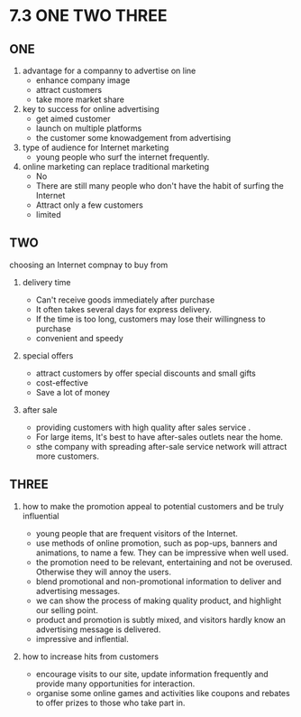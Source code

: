 # 7.3 ONE TWO THREE

## ONE 
1. advantage for a companny to advertise on line
    - enhance company image
    - attract customers 
    - take more market share
2. key to success for online advertising 
    - get aimed customer
    - launch on multiple platforms 
    - the customer some knowadgement from advertising
3. type of audience for Internet marketing
    - young people who surf the internet frequently.
4. online marketing can replace traditional marketing
    - No
    - There are still many people who don't have the habit of surfing the Internet
    - Attract only a few customers
    - limited




## TWO 
choosing an Internet compnay to buy from 
1. delivery time
    - Can't receive goods immediately after purchase
    - It often takes several days for express delivery.
    - If the time is too long, customers may lose their willingness to purchase
    - convenient and speedy
2. special offers
    - attract customers by offer special discounts and small gifts
    - cost-effective
    - Save a lot of money

3. after sale
    - providing customers with high quality after sales service .
    - For large items, It's best to have after-sales outlets near the home.
    - sthe company with spreading after-sale service network  will attract more customers.

## THREE
1. how to make the promotion appeal to potential customers and be truly influential
    - young people that are frequent visitors of the Internet.
    - use methods of online promotion, such as pop-ups, banners and animations, to name a few. They can be impressive when well used.
    - the promotion need to be relevant, entertaining and not be overused. Otherwise they will annoy the users.
    - blend promotional and non-promotional information to deliver and advertising messages.
    - we can show the process of making quality product, and highlight our selling point.
    - product and promotion is subtly mixed, and visitors hardly know an advertising message is delivered. 
    - impressive and inflential.

2. how to increase hits from customers
    - encourage visits to our site, update information frequently and provide many opportunities for interaction.
    - organise some online games and activities like coupons and rebates to offer prizes to those who take part in.